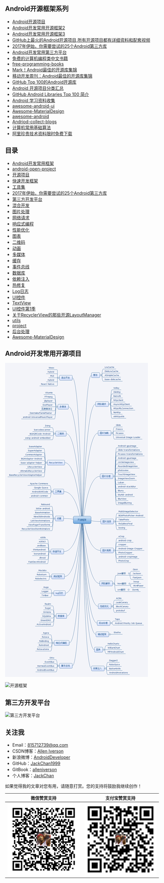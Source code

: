 ## Android开源框架系列

- [Android开源项目](http://blog.csdn.net/axi295309066/article/details/53857958)
- [Android开发常用开源框架2](http://blog.csdn.net/axi295309066/article/details/53763565)
- [Android开发常用开源框架3](http://blog.csdn.net/axi295309066/article/details/53783009)
- [GitHub上最火的Android开源项目,所有开源项目都有详细资料和配套视频](https://github.com/open-android/Android)
- [2017年伊始，你需要尝试的25个Android第三方库](http://blog.csdn.net/axi295309066/article/details/56013369)
- [Android开发常用第三方平台](http://blog.csdn.net/axi295309066/article/details/52901991)
- [免费的计算机编程类中文书籍](https://github.com/justjavac/free-programming-books-zh_CN)
- [free-programming-books](https://github.com/vhf/free-programming-books)
- [Mark！Android最佳的开源库集锦](http://weibo.com/ttarticle/p/show?id=2309404039858120191334)
- [移动开发周刊：Android最佳的开源库集锦](http://weibo.com/ttarticle/p/show?id=2309404040295888065499)
- [GitHub Top 100的Android开源库](http://mp.weixin.qq.com/s?__biz=MzA4NTQwNDcyMA==&mid=402675429&idx=1&sn=ba3afd2069004b220eaa8a77fdecbaf7&scene=4#wechat_redirect)
- [Android 开源项目分类汇总](https://github.com/Trinea/android-open-project)
- [GitHub Android Libraries Top 100 简介](https://github.com/Freelander/Android_Data/blob/master/Android-Librarys-Top-100.md)
- [Android 学习资料收集](https://github.com/Freelander/Android_Data)
- [awesome-android-ui](https://github.com/wasabeef/awesome-android-ui)
- [Awesome-MaterialDesign](https://github.com/lightSky/Awesome-MaterialDesign)
- [awesome-android](https://snowdream.github.io/awesome-android/)
- [Andriod-collect-blogs](https://github.com/ZQiang94/Andriod-collect-blogs)
- [计算机常用基础算法](https://github.com/shijiebei2009/Algorithms)
- [阿里珍贵技术资料限时免费下载](https://zhuanlan.zhihu.com/p/25620810)

## 目录

* [Android开发常用框架](README.md)
* [android-open-project](android-open-project/android-open-project.md)
* [开源项目](company/company.md)
* [快速开发框架](快速开发/快速开发.md)
* [工具集](工具集/commons.md)
* [2017年伊始，你需要尝试的25个Android第三方库](android-open-project/2017年伊始，你需要尝试的25个Android第三方库.md)
* [第三方开发平台](开放平台/第三方开发平台.md)
* [混合开发](混合开发/混合开发.md)
* [图片处理](图片处理/图片处理.md)
* [网络请求](网络请求/net.md)
* [响应式编程](响应式编程/rx.md)
* [性能优化](性能优化/performance.md)
* [图表](图表/chart.md)
* [二维码](二维码/qrcode.md)
* [动画](动画/animation.md)
* [多媒体](多媒体/media.md)
* [缓存](缓存/cache.md)
* [事件总线](事件总线/eventbus.md)
* [数据库](数据库/database.md)
* [依赖注入](依赖注入/inject.md)
* [热修复](hotfix/hotfix.md)
* [Log日志](Log日志/logutils.md)
* [UI控件](UI控件/widget.md)
* [TextView](UI控件/TextView.md)
* [UI控件第1季](UI控件/demo1.md)
* [关于RecyclerView的那些开源LayoutManager](UI控件/LayoutManager.md)
* [utils](utils/utils.md)
* [project](project/project.md)
* [后台处理](后台处理/后台处理.md)
* [Awesome-MaterialDesign](MaterialDesign/Awesome-MaterialDesign.md)

## Android开发常用开源项目

![开源框架](assets/开源框架.png)

![开源框架](http://img.blog.csdn.net/20161023134413810)

## 第三方开发平台

![第三方开发平台](http://img.blog.csdn.net/20161023155813600)

## 关注我

- Email：<815712739@qq.com>
- CSDN博客：[Allen Iverson](http://blog.csdn.net/axi295309066)
- 新浪微博：[AndroidDeveloper](http://weibo.com/u/1848214604?topnav=1&wvr=6&topsug=1&is_all=1)
- GitHub：[JackChan1999](https://github.com/JackChan1999)
- GitBook：[alleniverson](https://www.gitbook.com/@alleniverson)
- 个人博客：[JackChan](https://jackchan1999.github.io/)

如果觉得我的文章对您有用，请随意打赏。您的支持将鼓励我继续创作！

|                  微信赞赏支持                  |                 支付宝赞赏支持                  |
| :--------------------------------------: | :--------------------------------------: |
| <img src="assets/weixin.png" width="300" /> | <img src="assets/支付宝.jpg" width="300" /> |
